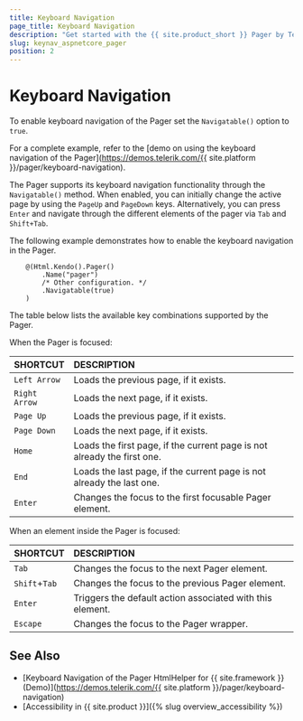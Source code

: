 ```yaml
---
title: Keyboard Navigation
page_title: Keyboard Navigation
description: "Get started with the {{ site.product_short }} Pager by Telerik UI and learn about the accessibility support it provides through its keyboard navigation functionality."
slug: keynav_aspnetcore_pager
position: 2
---
```


# Keyboard Navigation

To enable keyboard navigation of the Pager set the `Navigatable()` option to `true`.

For a complete example, refer to the [demo on using the keyboard navigation of the Pager](https://demos.telerik.com/{{ site.platform }}/pager/keyboard-navigation).  

The Pager supports its keyboard navigation functionality through the `Navigatable()` method. When enabled, you can initially change the active page by using the `PageUp` and `PageDown` keys.
Alternatively, you can press `Enter` and navigate through the different elements of the pager via `Tab` and `Shift+Tab`.

The following example demonstrates how to enable the keyboard navigation in the Pager.

```HtmlHelper
    @(Html.Kendo().Pager()
        .Name("pager")
        /* Other configuration. */
        .Navigatable(true)
    )
```

The table below lists the available key combinations supported by the Pager.

When the Pager is focused:

| SHORTCUT			| DESCRIPTION				                                               |
|:---               |:---                                                                      |
| `Left Arrow`      | Loads the previous page, if it exists.                                   |
| `Right Arrow`     | Loads the next page, if it exists.                                       |
| `Page Up`         | Loads the previous page, if it exists.                                   |
| `Page Down`       | Loads the next page, if it exists.                                       |
| `Home`            | Loads the first page, if the current page is not already the first one.  |
| `End`             | Loads the last page, if the current page is not already the last one.    |
| `Enter`           | Changes the focus to the first focusable Pager element.                  |

When an element inside the Pager is focused:

| SHORTCUT			| DESCRIPTION				                                 |
|:---               |:---                                                        |
| `Tab`             | Changes the focus to the next Pager element.               |
| `Shift`+`Tab`     | Changes the focus to the previous Pager element.           |
| `Enter`           | Triggers the default action associated with this element.  |
| `Escape`          | Changes the focus to the Pager wrapper.                    |


## See Also

* [Keyboard Navigation of the Pager HtmlHelper for {{ site.framework }} (Demo)](https://demos.telerik.com/{{ site.platform }}/pager/keyboard-navigation)
* [Accessibility in {{ site.product }}]({% slug overview_accessibility %})
